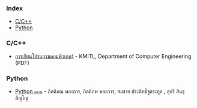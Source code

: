 ### Index

* [C/C++](#C/C++)
* [Python](#python)

### C/C++

* [การเขียนโปรแกรมคอมพิวเตอร์](http://www.ce.kmitl.ac.th/download.php?DOWNLOAD_ID=3429&database=subject_download) - KMITL, Department of Computer Engineering (PDF)

### Python

* [Python ๑๐๑](https://www.cp.eng.chula.ac.th/books/python101/) - กิตติภณ พละการ, กิตติภพ พละการ, สมชาย ประสิทธิ์จูตระกูล , สุกรี สินธุภิญโญ

